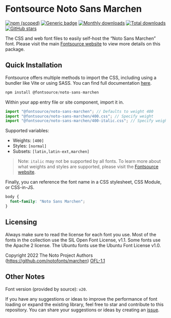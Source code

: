 # Fontsource Noto Sans Marchen

[![npm (scoped)](https://img.shields.io/npm/v/@fontsource/noto-sans-marchen?color=brightgreen)](https://www.npmjs.com/package/@fontsource/noto-sans-marchen) [![Generic badge](https://img.shields.io/badge/fontsource-passing-brightgreen)](https://github.com/fontsource/fontsource) [![Monthly downloads](https://badgen.net/npm/dm/@fontsource/noto-sans-marchen)](https://github.com/fontsource/fontsource) [![Total downloads](https://badgen.net/npm/dt/@fontsource/noto-sans-marchen)](https://github.com/fontsource/fontsource) [![GitHub stars](https://img.shields.io/github/stars/fontsource/fontsource.svg?style=social&label=Star)](https://github.com/fontsource/fontsource/stargazers)

The CSS and web font files to easily self-host the “Noto Sans Marchen” font. Please visit the main [Fontsource website](https://fontsource.org/fonts/noto-sans-marchen) to view more details on this package.

## Quick Installation

Fontsource offers multiple methods to import the CSS, including using a bundler like Vite or using SASS. You can find full documentation [here](https://fontsource.org/docs/getting-started/introduction).

```javascript
npm install @fontsource/noto-sans-marchen
```

Within your app entry file or site component, import it in.

```javascript
import "@fontsource/noto-sans-marchen"; // Defaults to weight 400
import "@fontsource/noto-sans-marchen/400.css"; // Specify weight
import "@fontsource/noto-sans-marchen/400-italic.css"; // Specify weight and style
```

Supported variables:
- Weights: `[400]`
- Styles: `[normal]`
- Subsets: `[latin,latin-ext,marchen]`

> Note: `italic` may not be supported by all fonts. To learn more about what weights and styles are supported, please visit the [Fontsource website](https://fontsource.org/fonts/noto-sans-marchen).

Finally, you can reference the font name in a CSS stylesheet, CSS Module, or CSS-in-JS.

```css
body {
  font-family: "Noto Sans Marchen";
}
```

## Licensing
Always make sure to read the license for each font you use. Most of the fonts in the collection use the SIL Open Font License, v1.1. Some fonts use the Apache 2 license. The Ubuntu fonts use the Ubuntu Font License v1.0.

Copyright 2022 The Noto Project Authors (https://github.com/notofonts/marchen)
[OFL-1.1](http://scripts.sil.org/OFL)

## Other Notes
Font version (provided by source): `v20`.

If you have any suggestions or ideas to improve the performance of font loading or expand the existing library, feel free to star and contribute to this repository. You can share your suggestions or ideas by creating an [issue](https://github.com/fontsource/fontsource/issues).